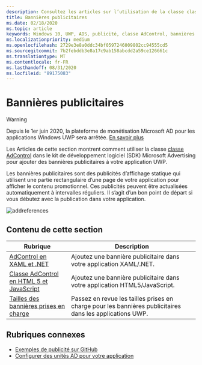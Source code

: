 ```yaml
---
description: Consultez les articles sur l’utilisation de la classe classe AdControl dans le kit de développement logiciel (SDK) Microsoft Advertising pour ajouter des bannières publicitaires à votre application UWP.
title: Bannières publicitaires
ms.date: 02/18/2020
ms.topic: article
keywords: Windows 10, UWP, ADS, publicité, classe AdControl, bannières publicitaires
ms.localizationpriority: medium
ms.openlocfilehash: 2729e3e8a0ddc34bf0597246009802cc94555cd5
ms.sourcegitcommit: 7b2febddb3e8a17c9ab158abcdd2a59ce126661c
ms.translationtype: MT
ms.contentlocale: fr-FR
ms.lasthandoff: 08/31/2020
ms.locfileid: "89175083"
---
```

# <a name="banner-ads"></a>Bannières publicitaires

>[!WARNING]
> Depuis le 1er juin 2020, la plateforme de monétisation Microsoft AD pour les applications Windows UWP sera arrêtée. [En savoir plus](https://social.msdn.microsoft.com/Forums/windowsapps/en-US/db8d44cb-1381-47f7-94d3-c6ded3fea36f/microsoft-ad-monetization-platform-shutting-down-june-1st?forum=aiamgr)

Les Articles de cette section montrent comment utiliser la classe [classe AdControl](/uwp/api/microsoft.advertising.winrt.ui.adcontrol) dans le kit de développement logiciel (SDK) Microsoft Advertising pour ajouter des bannières publicitaires à votre application UWP.

Les bannières publicitaires sont des publicités d’affichage statique qui utilisent une partie rectangulaire d’une page de votre application pour afficher le contenu promotionnel. Ces publicités peuvent être actualisées automatiquement à intervalles réguliers. Il s’agit d’un bon point de départ si vous débutez avec la publication dans votre application.

![addreferences](images/banner-ad.png)

## <a name="in-this-section"></a>Contenu de cette section

|  Rubrique    | Description |               
|----------|-------|
| [AdControl en XAML et .NET](adcontrol-in-xaml-and--net.md)     | Ajoutez une bannière publicitaire dans votre application XAML/.NET.        |
| [Classe AdControl en HTML 5 et JavaScript](adcontrol-in-html-5-and-javascript.md)     | Ajoutez une bannière publicitaire dans votre application HTML5/JavaScript.        |
| [Tailles des bannières prises en charge](supported-ad-sizes-for-banner-ads.md)    |  Passez en revue les tailles prises en charge pour les bannières publicitaires dans les applications UWP.        |


## <a name="related-topics"></a>Rubriques connexes

* [Exemples de publicité sur GitHub](https://github.com/Microsoft/Windows-universal-samples/tree/master/Samples/Advertising)
* [Configurer des unités AD pour votre application](set-up-ad-units-in-your-app.md)